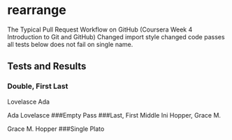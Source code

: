 # rearrange
The Typical Pull Request Workflow on GitHub (Coursera Week 4 Introduction to Git and GitHub)
Changed import style
changed code
passes all tests below
does not fail on single name.
## Tests and Results
### Double, First Last
Lovelasce Ada

Ada Lovelasce
###Empty
Pass
###Last, First Middle Ini
Hopper, Grace M.

Grace M. Hopper
###Single
Plato
